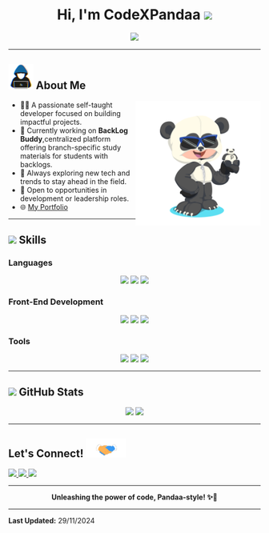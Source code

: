 <h1 align="center"><b>Hi, I'm CodeXPandaa</b> <img src="https://media.giphy.com/media/hvRJCLFzcasrR4ia7z/giphy.gif" width="35"></h1>

<p align="center">
  <a href="https://github.com/DenverCoder1/readme-typing-svg"><img src="https://readme-typing-svg.herokuapp.com?font=Time+New+Roman&color=cyan&size=25&center=true&vCenter=true&width=600&height=100&lines=Welcome+to+CodeXPandaa's+Profile;Crafting+Code+with+Creativity;Self-taught+Developer+and+Innovator;Always+Learning,+Always+Growing;Expanding+the+World+of+Code!"></a>
</p>

---

## <picture><img src = "https://github.com/0xAbdulKhalid/0xAbdulKhalid/raw/main/assets/mdImages/about_me.gif" width = 50px></picture> **About Me**

<picture><img align="right" src="https://github.com/CodeXPandaa/CodeXPandaa/blob/main/octocat-1732894673914.png" width = 250px></picture>

- 👨‍💻 A passionate self-taught developer focused on building impactful projects.  
- 🌟 Currently working on **BackLog Buddy**,centralized platform offering branch-specific study materials for students with backlogs.  
- 🌱 Always exploring new tech and trends to stay ahead in the field.  
- 🚀 Open to opportunities in development or leadership roles.  
- 🌐 [My Portfolio](https://codexpandaa.dev)  

---

## <img src="https://media2.giphy.com/media/QssGEmpkyEOhBCb7e1/giphy.gif?cid=ecf05e47a0n3gi1bfqntqmob8g9aid1oyj2wr3ds3mg700bl&rid=giphy.gif" width ="25"><b> Skills</b>

### Languages  
<p align="center">
    <img src="https://img.shields.io/badge/C++-%2300599C.svg?style=for-the-badge&logo=c%2B%2B&logoColor=white" />
    <img src="https://img.shields.io/badge/Python-%2314354C.svg?style=for-the-badge&logo=python&logoColor=white" />
    <img src="https://img.shields.io/badge/JavaScript-%23F7DF1E.svg?style=for-the-badge&logo=javascript&logoColor=black" />
</p>

### Front-End Development  
<p align="center">
    <img src="https://img.shields.io/badge/HTML5-%23E34F26.svg?style=for-the-badge&logo=html5&logoColor=white" />
    <img src="https://img.shields.io/badge/CSS3-%231572B6.svg?style=for-the-badge&logo=css3&logoColor=white" />
    <img src="https://img.shields.io/badge/React-%2320232a.svg?style=for-the-badge&logo=react&logoColor=%2361DAFB" />
</p>

### Tools  
<p align="center">
    <img src="https://img.shields.io/badge/Git-%23F05033.svg?style=for-the-badge&logo=git&logoColor=white" />
    <img src="https://img.shields.io/badge/GitHub-%23121011.svg?style=for-the-badge&logo=github&logoColor=white" />
    <img src="https://img.shields.io/badge/VS_Code-0078D7.svg?style=for-the-badge&logo=visual-studio-code&logoColor=white" />
</p>

---

## <img src="https://media.giphy.com/media/iY8CRBdQXODJSCERIr/giphy.gif" width="35"><b> GitHub Stats </b>

<div align="center">
  <img src="https://github-readme-stats.vercel.app/api?username=CodeXPandaa&include_all_commits=true&count_private=true&show_icons=true&line_height=20&title_color=7A7ADB&icon_color=2234AE&text_color=D3D3D3&bg_color=0,000000,130F40" width="450"/>
  <img src="https://github-readme-stats.vercel.app/api/top-langs?username=CodeXPandaa&show_icons=true&locale=en&layout=compact&line_height=20&title_color=7A7ADB&icon_color=2234AE&text_color=D3D3D3&bg_color=0,000000,130F40" width="375"/>
</div>

---

## <b>Let's Connect!</b> <img src="https://github.com/0xAbdulKhalid/0xAbdulKhalid/raw/main/assets/mdImages/handshake.gif" width="80">

<p align="left">
    <a href="https://linkedin.com/in/codexpandaa" target="_blank">
        <img src="https://img.shields.io/badge/LinkedIn-Codexpandaa-%230077B5.svg?style=for-the-badge&logo=linkedin&logoColor=white" />
    </a>
    <a href="https://twitter.com/codexpandaa" target="_blank">
        <img src="https://img.shields.io/badge/Twitter-Codexpandaa-%231DA1F2.svg?style=for-the-badge&logo=twitter&logoColor=white" />
    </a>
    <a href="mailto:codexpandaa@example.com" target="_blank">
        <img src="https://img.shields.io/badge/Email-codexpandaa-%23D14836.svg?style=for-the-badge&logo=gmail&logoColor=white" />
    </a>
</p>

---

<div align="center">
    <b>Unleashing the power of code, Pandaa-style! ✨🐼</b>
</div>

---

**Last Updated:** 29/11/2024
